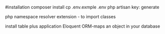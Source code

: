 #installation
composer install 
cp .env.exmple  .env
php artisan key: generate


php namespace resolver extension - to import  classes

install table plus application
Eloquent 
ORM-maps an object in your database
